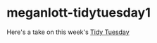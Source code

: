 # meganlott-tidytuesday1
Here's a take on this week's [Tidy Tuesday]( https://epid8060fall2019.github.io/meganlott-tidytuesday1/.)